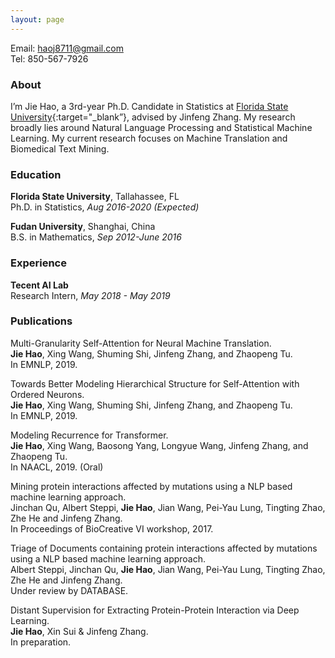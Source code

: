 ```yaml
---
layout: page
---
```

Email: haoj8711@gmail.com  
Tel: 850-567-7926  

### About
I’m Jie Hao, a 3rd-year Ph.D. Candidate in Statistics at [Florida State University](https://www.fsu.edu){:target="_blank”}, advised by Jinfeng Zhang. My research broadly lies around Natural Language Processing and Statistical Machine Learning. My current research focuses on Machine Translation and Biomedical Text Mining.

### Education

**Florida State University**, Tallahassee, FL  
Ph.D. in Statistics, *Aug 2016-2020 (Expected)*

**Fudan University**, Shanghai, China  
B.S. in Mathematics, *Sep 2012-June 2016*

### Experience

**Tecent AI Lab**  
Research Intern, *May 2018 - May 2019*

### Publications

Multi-Granularity Self-Attention for Neural Machine Translation.   
**Jie Hao**, Xing Wang, Shuming Shi, Jinfeng Zhang, and Zhaopeng Tu.  
In EMNLP, 2019. 

Towards Better Modeling Hierarchical Structure for Self-Attention with Ordered Neurons.  
**Jie Hao**, Xing Wang, Shuming Shi, Jinfeng Zhang, and Zhaopeng Tu.  
In EMNLP, 2019.

Modeling Recurrence for Transformer.    
**Jie Hao**, Xing Wang, Baosong Yang, Longyue Wang, Jinfeng Zhang, and Zhaopeng Tu.  
In NAACL,  2019. (Oral)

Mining protein interactions affected by mutations using a NLP based machine learning approach.    
Jinchan Qu, Albert Steppi, **Jie Hao**, Jian Wang, Pei-Yau Lung, Tingting Zhao, Zhe He and Jinfeng Zhang.  
In Proceedings of BioCreative VI workshop, 2017.

Triage of Documents containing protein interactions affected by mutations using a NLP based machine learning
approach.    
Albert Steppi, Jinchan Qu, **Jie Hao**, Jian Wang, Pei-Yau Lung, Tingting Zhao, Zhe He and Jinfeng Zhang.  
Under review by DATABASE.

Distant Supervision for Extracting Protein-Protein Interaction via Deep Learning.  
**Jie Hao**, Xin Sui & Jinfeng Zhang.  
In preparation.

